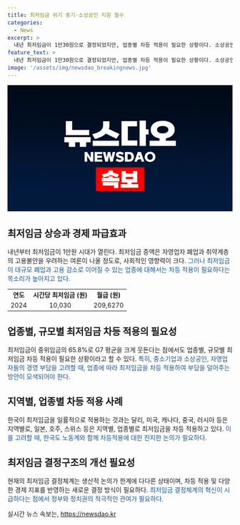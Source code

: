 ```yaml
---
title: 최저임금 위기 중기·소상공인 지원 필수
categories:
  - News
excerpt: >
  내년 최저임금이 1만30원으로 결정되었지만, 업종별 차등 적용이 필요한 상황이다. 소상공인과 자영업자들은 폐업과 일자리 감소를 우려하고 있으며, 최저임금이 중위임금 대비 높은 수준에 이르렀다는 지적도 나온다. 경영계와 노동계의 견해가 엇갈리는 가운데, 미국·캐나다·중국·러시아 등이 지역별로, 일본·호주·스위스 등은 지역별·업종별로 차등적용하는 것과 비교하며 업종별 차등 적용이 필요하다는 주장도 제기되고 있다. 산출기준이 모호한 현 결정구조는 신뢰성이 떨어지며, 향후 소상공인과 자영업자의 지원책 마련과 함께 합리적이고 예측가능한 최저임금 정책이 필요하다는 지적이 제기되고 있다.
feature_text: >
  내년 최저임금이 1만30원으로 결정되었지만, 업종별 차등 적용이 필요한 상황이다. 소상공인과 자영업자들은 폐업과 일자리 감소를 우려하고 있으며, 최저임금이 중위임금 대비 높은 수준에 이르렀다는 지적도 나온다. 경영계와 노동계의 견해가 엇갈리는 가운데, 미국·캐나다·중국·러시아 등이 지역별로, 일본·호주·스위스 등은 지역별·업종별로 차등적용하는 것과 비교하며 업종별 차등 적용이 필요하다는 주장도 제기되고 있다. 산출기준이 모호한 현 결정구조는 신뢰성이 떨어지며, 향후 소상공인과 자영업자의 지원책 마련과 함께 합리적이고 예측가능한 최저임금 정책이 필요하다는 지적이 제기되고 있다.
image: '/assets/img/newsdao_breakingnews.jpg'
---
```


<p><img src="/assets/img/newsdao_breakingnews.jpg" alt="cryptoinkorea 속보" /></p>

<h2 data-ke-size="size26">최저임금 상승과 경제 파급효과</h2>

<p data-ke-size="size16">내년부터 최저임금이 1만원 시대가 열린다. 최저임금 증액은 자영업자 폐업과 취약계층의 고용불안을 우려하는 여론이 나올 정도로, 사회적인 영향력이 크다. <span style="color: #1a5490;">그러나 최저임금이 대규모 폐업과 고용 감소로 이어질 수 있는 업종에 대해서는 차등 적용이 필요하다는 목소리가 높아지고 있다.</span></p>

<table>
  <tbody>
    <tr>
      <td style="text-align: center; height: 17px;"><b>연도</b></td>
      <td style="text-align: center; height: 17px;"><b>시간당 최저임금 (원)</b></td>
      <td style="text-align: center; height: 17px;"><b>월급 (원)</b></td>
    </tr>
    <tr>
      <td style="text-align: center; height: 17px;">2024</td>
      <td style="text-align: center; height: 17px;">10,030</td>
      <td style="text-align: center; height: 17px;">209,6270</td>
    </tr>
  </tbody>
</table>

<h2 data-ke-size="size26">업종별, 규모별 최저임금 차등 적용의 필요성</h2>

<p data-ke-size="size16">최저임금이 중위임금의 65.8%로 G7 평균을 크게 웃돈다는 점에서도 업종별, 규모별 최저임금 차등 적용이 필요한 상황이라고 할 수 있다. <span style="color: #1a5490;">특히, 중소기업과 소상공인, 자영업자들의 경영 부담을 고려할 때, 업종에 따라 최저임금을 차등 적용하여 부담을 덜어주는 방안이 모색되어야 한다.</span></p>

<h2 data-ke-size="size26">지역별, 업종별 차등 적용 사례</h2>

<p data-ke-size="size16">한국이 최저임금을 일률적으로 적용하는 것과는 달리, 미국, 캐나다, 중국, 러시아 등은 지역별로, 일본, 호주, 스위스 등은 지역별, 업종별로 최저임금을 차등 적용하고 있다. <span style="color: #1a5490;">이를 고려할 때, 한국도 노동계와 함께 차등적용에 대한 진지한 논의가 필요하다.</span></p>

<h2 data-ke-size="size26">최저임금 결정구조의 개선 필요성</h2>

<p data-ke-size="size16">현재의 최저임금 결정체계는 생산적 논의가 한계에 다다른 상태이며, 차등 적용 및 다양한 경제 지표를 반영하는 새로운 결정 방식이 필요하다. <span style="color: #1a5490;">최저임금 결정체계의 혁신이 시급하다는 점에서 정부와 정치권의 적극적인 관여가 필요하다.</span></p>
실시간 뉴스 속보는, <a href="https://newsdao.kr" rel="dofollow">https://newsdao.kr</a>


